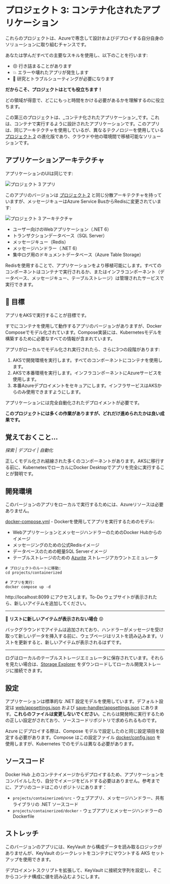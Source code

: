# プロジェクト 3: コンテナ化されたアプリケーション

これらのプロジェクトは、Azureで専念して設計およびデプロイする自分自身のソリューションに取り組むチャンスです。

あなたは学んだすべての主要なスキルを使用し、以下のことを行います:

- 😣 行き詰まることがあります
- 💥 エラーや壊れたアプリが発生します
- 📑 研究とトラブルシューティングが必要になります

**だからこそ、プロジェクトはとても役立ちます！**

どの領域が得意で、どこにもっと時間をかける必要があるかを理解するのに役立ちます。

この第三のプロジェクトは、_コンテナ化されたアプリケーション_です。これは、コンテナで実行するように設計されたアプリケーションです。このアプリは、同じアーキテクチャを使用しているが、異なるテクノロジーを使用している [プロジェクト 2](/projects/distributed/README.md) の進化版であり、クラウドや他の環境間で移植可能なソリューションです。

## アプリケーションアーキテクチャ

アプリケーションのUIは同じです:

![プロジェクト 3 アプリ](/img/project-1-app.png)

このアプリのバージョンは [プロジェクト 2]() と同じ分散アーキテクチャを持っていますが、メッセージキューはAzure Service BusからRedisに変更されています:

![プロジェクト 3 アーキテクチャ](/img/project-3-arch.png)

- ユーザー向けのWebアプリケーション（.NET 6）
- トランザクションデータベース（SQL Server）
- メッセージキュー（Redis）
- メッセージハンドラー（.NET 6）
- 集中ログ用のドキュメントデータベース（Azure Table Storage）

Redisを使用することで、アプリケーションをより移植可能にします。すべてのコンポーネントはコンテナで実行されるか、またはインフラコンポーネント（データベース、メッセージキュー、テーブルストレージ）は管理されたサービスで実行できます。

## 🥅 目標

アプリをAKSで実行することが目標です。

すでにコンテナを使用して動作するアプリのバージョンがありますが、Docker Composeでモデル化されています。Compose実装には、Kubernetesモデルを構築するために必要なすべての情報が含まれています。

アプリがローカルでモデル化され実行されたら、さらに3つの段階があります:

1. AKSで開発環境を実行します。すべてのコンポーネントにコンテナを使用します。
2. AKSで本番環境を実行します。インフラコンポーネントにAzureサービスを使用します。
3. 本番Azureデプロイメントをセキュアにします。インフラサービスはAKSからのみ使用できますようにします。

アプリケーションには完全自動化されたデプロイメントが必要です。

**このプロジェクトには多くの作業がありますが、どれだけ進められたかは良い成果です。**

## 覚えておくこと...

_探索 | デプロイ | 自動化_

正しくモデル化され結線された多くのコンポーネントがあります。AKSに移行する前に、KubernetesでローカルにDocker Desktopでアプリを完全に実行することが賢明です。

## 開発環境

このバージョンのアプリをローカルで実行するためには、Azureリソースは必要ありません。

[docker-compose.yml](/projects/containerized/docker-compose.yml) - Dockerを使用してアプリを実行するためのモデル:

- WebアプリケーションとメッセージハンドラーのためのDocker Hubからのイメージ
- メッセージングのための公式Redisイメージ
- データベースのための軽量SQL Serverイメージ
- テーブルストレージのための [Azurite](https://learn.microsoft.com/ja-jp/azure/storage/common/storage-use-azurite?tabs=docker-hub) ストレージアカウントエミュレータ


```
# プロジェクトのルートに移動:
cd projects/containerized

# アプリを実行:
docker compose up -d
```

http://localhost:8099 にアクセスします。To-Do ウェブサイトが表示されたら、新しいアイテムを追加してください。

---
🤔 **リストに新しいアイテムが表示されない場合** 😟

バックグラウンドでアイテムは追加されており、ハンドラーがメッセージを受け取って新しいデータを挿入する前に、ウェブページはリストを読み込みます。リストを更新すると、新しいアイテムが表示されるはずです。

---

ログはローカルのテーブルストレージエミュレータに保存されています。それらを見たい場合は、[Storage Explorer](https://learn.microsoft.com/en-us/azure/vs-azure-tools-storage-manage-with-storage-explorer) をダウンロードしてローカル開発ストレージに接続できます。

## 設定

アプリケーションは標準的な .NET 設定モデルを使用しています。デフォルト設定は [web/appsettings.json](/projects/containerized/src/web/appsettings.json) および [save-handler/appsettings.json](/projects/containerized/src/save-handler/appsettings.json) にあります。**これらのファイルは変更しないでください**。これらは開発時に実行するための正しい設定がされており、ソースコードリポジトリで求められるものです。

Azure にデプロイする際は、Compose モデルで設定したのと同じ設定項目を設定する必要があります。Compose はこの設定ファイル [docker/config.json](/projects/containerized/docker/config.json) を使用しますが、Kubernetes でのモデルは異なる必要があります。

## ソースコード

Docker Hub 上のコンテナイメージからデプロイするため、アプリケーションをコンパイルしたり、自分でイメージをビルドする必要はありません。参考までに、アプリのコードはこのリポジトリにあります：

- `projects/containerized/src` - ウェブアプリ、メッセージハンドラー、共有ライブラリの .NET ソースコード
- `projects/containerized/docker` - ウェブアプリとメッセージハンドラーの Dockerfile

## ストレッチ

このバージョンのアプリには、KeyVault から構成データを読み取るロジックがありませんが、KeyVault のシークレットをコンテナにマウントする AKS セットアップを使用できます。

デプロイメントスクリプトを拡張して、KeyVault に接続文字列を設定し、そこからコンテナ構成に値を読み込むようにします。
